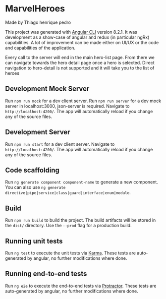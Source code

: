 # MarvelHeroes

Made by Thiago henrique pedro

This project was generated with [Angular CLI](https://github.com/angular/angular-cli) version 8.2.1.
It was development as a show-case of angular and redux (in particular ngRx) capabilities. A lot of improvement can be made either on UI/UX or the code and capabilities of the application.

Every call to the server will end in the main hero-list page. From there we can navigate towards the hero detail page once a hero is selected. Direct navigation to hero-detail is not supported and it will take you to the list of heroes

## Development Mock Server

Run `npm run mock` for a dev client server.
Run `npm run server` for a dev mock server in localhost:3000, json-server is required.
Navigate to `http://localhost:4200/`. The app will automatically reload if you change any of the source files.

## Development Server

Run `npm run start` for a dev client server.
Navigate to `http://localhost:4200/`. The app will automatically reload if you change any of the source files.

## Code scaffolding

Run `ng generate component component-name` to generate a new component. You can also use `ng generate directive|pipe|service|class|guard|interface|enum|module`.

## Build

Run `npm run build` to build the project. The build artifacts will be stored in the `dist/` directory. Use the `--prod` flag for a production build.

## Running unit tests

Run `ng test` to execute the unit tests via [Karma](https://karma-runner.github.io).
These tests are auto-generated by angular, no further modifications where done.

## Running end-to-end tests

Run `ng e2e` to execute the end-to-end tests via [Protractor](http://www.protractortest.org/).
These tests are auto-generated by angular, no further modifications where done.
